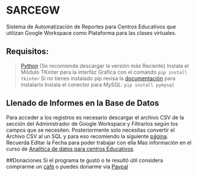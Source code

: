 # SARCEGW
Sistema de Automatización de Reportes para Centros Educativos que utilizan Google Workspace como Plataforma para las clases virtuales.

## Requisitos:
>[Python](https://www.python.org/downloads/) (Se recomienda descargar la versión más Reciente)
>Instala el Módulo TKinter para la interfáz Gráfica con el comando
> <code>pip install tkinter</code>
>Si no tienes instalado pip revisa la [documentación](https://pypi.org/project/pip/) para instalarlo 
>Instala el conector para MySQL:
><code>pip install pymysql</code>
> 



## Llenado de Informes en la Base de Datos
Para acceder a los registros es necesario descargar el archivo CSV de la sección del Administrador de Google Workspace y Filtrarlos según los campos que se necesiten. Posteriormente solo necesitas convertir el Archivo CSV al un SQL y para eso recomiendo la siguiente [página](https://www.convertcsv.com/csv-to-sql.htm). Recuerda Editar la Fecha para poder trabajar con ella Mas información en el curso de [Analitica de datos para centros Educativos](https://www.youtube.com/watch?v=bOVpqurNLmQ&list=PLEVMA793-Gkgk0iazgePBhkTa8JiigLeb) 

##Donaciones
Si el programa te gustó o te resultó útil considera comprarme un [café](https://ko-fi.com/drymemog) o puedes donarme via [Paypal](https://paypal.me/DryMemoG)  